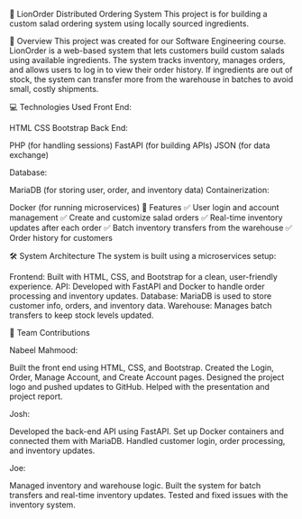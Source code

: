 🥗 LionOrder Distributed Ordering System
This project is for building a custom salad ordering system using locally sourced ingredients.

🚀 Overview
This project was created for our Software Engineering course. LionOrder is a web-based system that lets customers build custom salads using available ingredients. The system tracks inventory, manages orders, and allows users to log in to view their order history. If ingredients are out of stock, the system can transfer more from the warehouse in batches to avoid small, costly shipments.

💻 Technologies Used
Front End:

HTML
CSS
Bootstrap
Back End:

PHP (for handling sessions)
FastAPI (for building APIs)
JSON (for data exchange)

Database:

MariaDB (for storing user, order, and inventory data)
Containerization:

Docker (for running microservices)
🔑 Features
✅ User login and account management
✅ Create and customize salad orders
✅ Real-time inventory updates after each order
✅ Batch inventory transfers from the warehouse
✅ Order history for customers

🛠️ System Architecture
The system is built using a microservices setup:

Frontend: Built with HTML, CSS, and Bootstrap for a clean, user-friendly experience.
API: Developed with FastAPI and Docker to handle order processing and inventory updates.
Database: MariaDB is used to store customer info, orders, and inventory data.
Warehouse: Manages batch transfers to keep stock levels updated.

👥 Team Contributions

Nabeel Mahmood:

Built the front end using HTML, CSS, and Bootstrap.
Created the Login, Order, Manage Account, and Create Account pages.
Designed the project logo and pushed updates to GitHub.
Helped with the presentation and project report.

Josh:

Developed the back-end API using FastAPI.
Set up Docker containers and connected them with MariaDB.
Handled customer login, order processing, and inventory updates.

Joe:

Managed inventory and warehouse logic.
Built the system for batch transfers and real-time inventory updates.
Tested and fixed issues with the inventory system.

